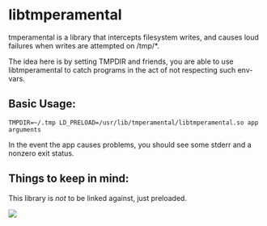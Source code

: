 libtmperamental
===============

tmperamental is a library that intercepts filesystem writes, and causes loud
failures when writes are attempted on /tmp/\*.

The idea here is by setting TMPDIR and friends, you are able to use
libtmperamental to catch programs in the act of not respecting such
env-vars.

Basic Usage:
------------

    TMPDIR=~/.tmp LD_PRELOAD=/usr/lib/tmperamental/libtmperamental.so app arguments

In the event the app causes problems, you should see some stderr and a
nonzero exit status.

Things to keep in mind:
-----------------------

This library is *not* to be linked against, just preloaded.

![](http://static.guim.co.uk/sys-images/Society/Pix/pictures/2010/4/21/1271861774568/Crying-Baby-001.jpg)
